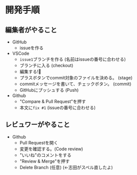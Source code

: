 # 開発手順

## 編集者がやること

- GitHub
  - issueを作る
- VSCode
  - `issue1`ブランチを作る (名前はissueの番号に合わせる)
  - ブランチに入る (checkout)
  - 編集する!💪
  - プラスボタンでcommit対象のファイルを決める。 (stage)
  - commitメッセージを書いて、チェックボタン。 (commit)
  - GitHubにプッシュする (Push)
- Github
  - "Compare & Pull Request"を押す
  - 本文に`fix #1` (issueの番号に合わせる)

## レビュワーがやること

- Github
  - Pull Requestを開く
  - 変更を確認する。(Code review)
  - "いいね"のコメントをする
  - "Review & Merge"を押す
  - Delete Branch (任意) (←志田がスペル直したよ)
